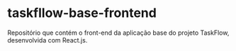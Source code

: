 # taskfllow-base-frontend
Repositório que contém o front-end da aplicação base do projeto TaskFlow, desenvolvida com React.js.

